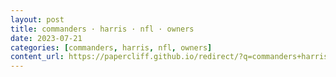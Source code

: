 ```yaml
---
layout: post
title: commanders · harris · nfl · owners
date: 2023-07-21
categories: [commanders, harris, nfl, owners]
content_url: https://papercliff.github.io/redirect/?q=commanders+harris+nfl+owners&tbs=cdr:1,cd_min:7/20/2023,cd_max:7/22/2023
---
```

